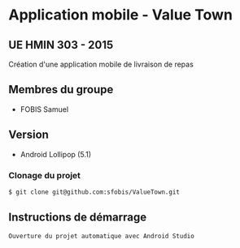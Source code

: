 # Application mobile - Value Town #
## UE HMIN 303 - 2015
Création d'une application mobile de livraison de repas

## Membres du groupe 
- FOBIS Samuel

## Version
- Android Lollipop (5.1)

### Clonage du projet
``` sh
$ git clone git@github.com:sfobis/ValueTown.git
```

## Instructions de démarrage
``` sh
Ouverture du projet automatique avec Android Studio
```
